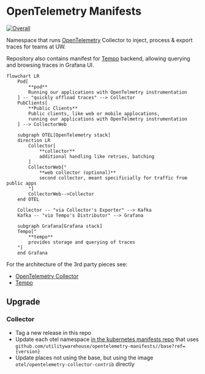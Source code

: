 # OpenTelemetry Manifests

[![Overall](https://img.shields.io/endpoint?style=flat&url=https%3A%2F%2Fapp.opslevel.com%2Fapi%2Fservice_level%2Fmag0hvpki88PEiM5mCYyWTo49M6sOFLitqAZ-cJw9y0)](https://app.opslevel.com/services/otel-collector/maturity-report)

Namespace that runs [OpenTelemetry](https://opentelemetry.io/) Collector to
inject, process & export traces for teams at UW.

Repository also contains manifest for [Tempo](https://grafana.com/docs/tempo/latest/) backend,
allowing querying and browsing traces in Grafana UI.


``` mermaid
flowchart LR
    Pod[
        **pod**
        Running our applications with OpenTelmetry instrumentation
    ] -- "quickly offload traces" --> Collector
    PubClients[
        **Public Clients**
        Public clients, like web or mobile applocations,
        running our applications with OpenTelmetry instrumentation
    ] --> CollectorWeb

    subgraph OTEL[OpenTelemetry stack]
    direction LR
        Collector[
            **collector**
            additional handling like retries, batching
        ]
        CollectorWeb["
            **web collector (optional)**
            second collector, meant specificially for traffic from public apps
        "]
        CollectorWeb-->Collector
    end OTEL

    Collector -- "via Collector's Exporter" --> Kafka
    Kafka -- "via Tempo's Distributor" --> Grafana

    subgraph Grafana[Grafana stack]
    Tempo["
        **tempo**
        provides storage and querying of traces
    "]
    end Grafana
```

For the architecture of the 3rd party pieces see:

  - [OpenTelemetry
    Collector](https://opentelemetry.io/docs/collector/architecture/)
  - [Tempo](https://grafana.com/docs/tempo/latest/operations/architecture/)

## Upgrade

### Collector

  - Tag a new release in this repo
  - Update each otel namespace [in the kubernetes manifests
    repo](https://github.com/utilitywarehouse/kubernetes-manifests) that uses
    `github.com/utilitywarehouse/opentelemetry-manifests//base?ref={version}`
  - Update places not using the base, but using the image
    `otel/opentelemetry-collector-contrib` directly
